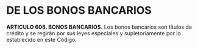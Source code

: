 # DE LOS BONOS BANCARIOS

__ARTICULO 608. BONOS BANCARIOS.__ Los bonos bancarios son títulos de crédito y se regirán
por sus leyes especiales y supletoriamente por lo establecido en este Código.